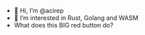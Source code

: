 - 👋 Hi, I’m @acirep
- 👀 I’m interested in Rust, Golang and WASM
- What does this BIG red button do? 
